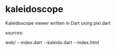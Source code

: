 # kaleidoscope
Kaleidoscope viewer written in Dart using pixi.dart

sources:

web/
--index.dart
--kaleido.dart
--index.html

